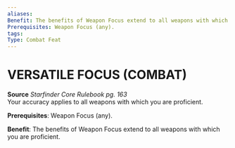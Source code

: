```yaml
---
aliases: 
Benefit: The benefits of Weapon Focus extend to all weapons with which you are proficient.
Prerequisites: Weapon Focus (any).
tags: 
Type: Combat Feat
---
```

# VERSATILE FOCUS (COMBAT)
**Source** _Starfinder Core Rulebook pg. 163_  
Your accuracy applies to all weapons with which you are proficient.

**Prerequisites**: Weapon Focus (any).

**Benefit**: The benefits of Weapon Focus extend to all weapons with which you are proficient.